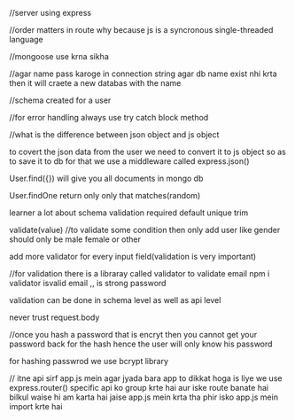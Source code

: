 //server using express

//order matters in route why because js is a syncronous single-threaded language

//mongoose use krna sikha 

//agar name pass karoge in connection string agar db name exist nhi krta then it will craete a new databas with the name

//schema created for a user

//for error handling always use try catch block method

//what is the difference between json object and js object

to covert the json data from the user we need to convert it to js object so as to save it to db for that we use a middleware
called express.json()

User.find({}) will give you all documents in mongo db

User.findOne return only only that matches(random)


learner a lot about schema validation required default unique trim

validate(value) //to validate some condition then only add user like gender should only be male female or other

add more validator for every input field(validation is very important)

//for validation there is a libraray called validator to validate email npm i validator
 isvalid email ,, is strong password


validation can be done in schema level as well as api level

never trust request.body

//once you hash a password that is encryt then you cannot get your password back for the hash 
hence the user will only know his password

for hashing passwrod we use bcrypt library


// itne api sirf app.js mein agar jyada bara app to dikkat hoga is liye we use express.router() specific api ko group krte hai aur iske 
route banate hai bilkul waise hi am karta hai jaise app.js mein krta tha phir isko app.js mein import krte hai








